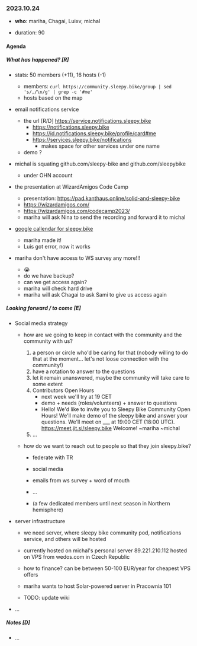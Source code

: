 ### 2023.10.24

* **who**: mariha, Chagai, Luixv, michal

* duration: 90

#### Agenda 

##### What has happened? [R]

* stats: 50 members (+11), 16 hosts (-1)
    - members: `curl https://community.sleepy.bike/group | sed 's/,/\n/g' | grep -c '#me'`
    - hosts based on the map

* email notifications service
    * the url [R/D] https://service.notifications.sleepy.bike
        * https://notifications.sleepy.bike
        * https://id.notifications.sleepy.bike/profile/card#me
        * https://services.sleepy.bike/notifications
            * makes space for other services under one name
    * demo ?

* michal is squating github.com/sleepy-bike and github.com/sleepybike
    * under OHN account

* the presentation at WizardAmigos Code Camp
    * presentation: https://pad.kanthaus.online/solid-and-sleepy-bike
    * https://wizardamigos.com/
    * https://wizardamigos.com/codecamp2023/
    * mariha will ask Nina to send the recording and forward it to michal

* [google callendar for sleepy.bike](https://calendar.google.com/calendar/u/0?cid=NGI2MWIzODEyYzNhMjA1ZTU4YzcyMGI2ZGQ0OTU3YjE4M2QyNzJhNDk4N2JjYTAzYzk2MDQ0ZDBhOTEyMDI0MkBncm91cC5jYWxlbmRhci5nb29nbGUuY29t)
    * mariha made it!
    * Luis got error, now it works

* mariha don't have access to WS survey any more!!!
    * :sob:
    * do we have backup?
    * can we get access again?
    * mariha will check hard drive
    * mariha will ask Chagai to ask Sami to give us access again
    

##### Looking forward / to come [E]

* Social media strategy
    * how are we going to keep in contact with the community and the community with us?
       1. a person or circle who'd be caring for that (nobody willing to do that at the moment... let's not loose connection with the community!)
       2. have a rotation to answer to the questions
       3. let it remain unanswered, maybe the community will take care to some extent
       4. Contributors Open Hours
           - next week we'll try at 19 CET
           - demo + needs (roles/volunteers) + answer to questions
           - Hello! We'd like to invite you to Sleepy Bike Community Open Hours! We'll make demo of the sleepy bike and answer your questions. We'll meet on ___ at 19:00 CET (18:00 UTC). https://meet.jit.si/sleepy.bike Welcome! ~mariha ~michal
       5. ...

    * how do we want to reach out to people so that they join sleepy.bike?
       * federate with TR
       * social media
       * emails from ws survey + word of mouth
       * ...

       * (a few dedicated members until next season in Northern hemisphere)
     
* server infrastructure
    * we need server, where sleepy bike community pod, notifications service, and others will be hosted
    * currently hosted on michal's personal server 89.221.210.112 hosted on VPS from wedos.com in Czech Republic
    * how to finance? can be between 50-100 EUR/year for cheapest VPS offers
    * mariha wants to host Solar-powered server in Pracownia 101

    * TODO: update wiki

* ...

##### Notes [D]

* ...
